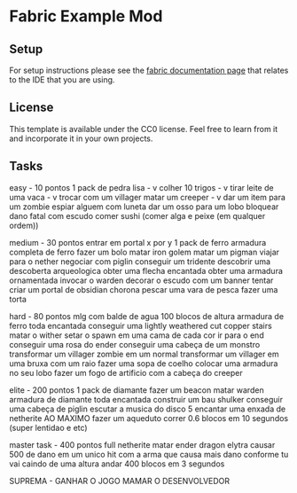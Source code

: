 # Fabric Example Mod

## Setup

For setup instructions please see the [fabric documentation page](https://docs.fabricmc.net/develop/getting-started/setting-up-a-development-environment) that relates to the IDE that you are using.

## License

This template is available under the CC0 license. Feel free to learn from it and incorporate it in your own projects.

## Tasks
easy - 10 pontos 
1 pack de pedra lisa - v
colher 10 trigos - v 
tirar leite de uma vaca - v 
trocar com um villager 
matar um creeper - v
dar um item para um zombie
espiar alguem com luneta
dar um osso para um lobo
bloquear dano fatal com escudo
comer sushi (comer alga e peixe (em qualquer ordem))

medium - 30 pontos
entrar em portal x por y
1 pack de ferro
armadura completa de ferro
fazer um bolo
matar iron golem
matar um pigman
viajar para o nether
negociar com piglin
conseguir um tridente
descobrir uma descoberta arqueologica
obter uma flecha encantada
obter uma armadura ornamentada
invocar o warden
decorar o escudo com um banner
tentar criar um portal de obsidian chorona
pescar uma vara de pesca
fazer uma torta


hard - 80 pontos
mlg com balde de agua 100 blocos de altura
armadura de ferro toda encantada
conseguir uma lightly weathered cut copper stairs
matar o wither
setar o spawn em uma cama de cada cor
ir para o end
conseguir uma rosa do ender
conseguir uma cabeça de um monstro
transformar um villager zombie em um normal
transformar um villager em uma bruxa com um raio
fazer uma sopa de coelho
colocar uma armadura no seu lobo
fazer um fogo de artificio com a cabeça do creeper


elite - 200 pontos
1 pack de diamante
fazer um beacon
matar warden
armadura de diamante toda encantada
construir um bau shulker
conseguir uma cabeça de piglin
escutar a musica do disco 5
encantar uma enxada de netherite AO MAXIMO
fazer um aqueduto
correr 0.6 blocos em 10 segundos (super lentidao e etc)

master task - 400 pontos
full netherite
matar ender dragon
elytra
causar 500 de dano em um unico hit com a arma que causa mais dano conforme tu vai caindo de uma altura
andar 400 blocos em 3 segundos

SUPREMA - GANHAR O JOGO
MAMAR O DESENVOLVEDOR